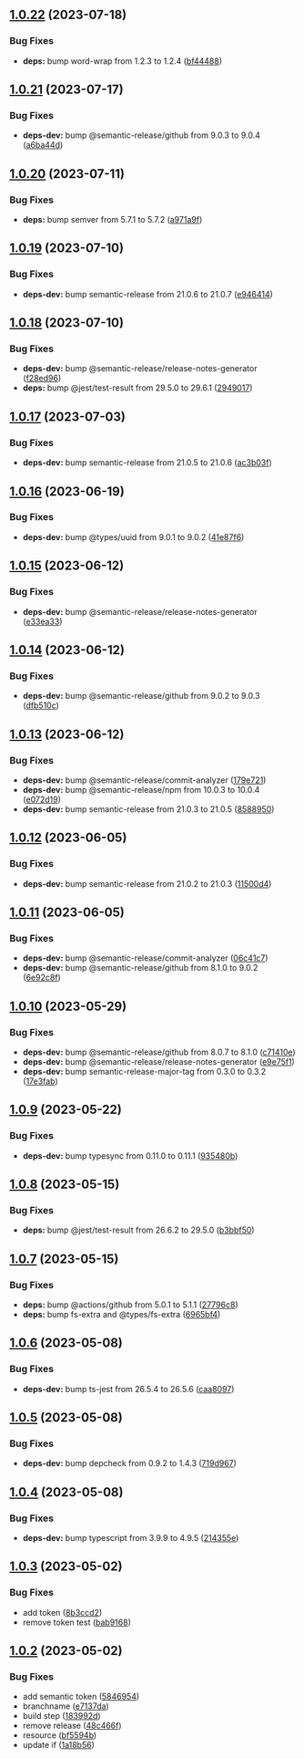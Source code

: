 ## [1.0.22](https://github.com/tanmen/jest-reporter/compare/v1.0.21...v1.0.22) (2023-07-18)


### Bug Fixes

* **deps:** bump word-wrap from 1.2.3 to 1.2.4 ([bf44488](https://github.com/tanmen/jest-reporter/commit/bf44488e131a37ce3f712b83329d48ce499ec0a7))

## [1.0.21](https://github.com/tanmen/jest-reporter/compare/v1.0.20...v1.0.21) (2023-07-17)


### Bug Fixes

* **deps-dev:** bump @semantic-release/github from 9.0.3 to 9.0.4 ([a6ba44d](https://github.com/tanmen/jest-reporter/commit/a6ba44db88c7103320308282af13d6f68659772d))

## [1.0.20](https://github.com/tanmen/jest-reporter/compare/v1.0.19...v1.0.20) (2023-07-11)


### Bug Fixes

* **deps:** bump semver from 5.7.1 to 5.7.2 ([a971a9f](https://github.com/tanmen/jest-reporter/commit/a971a9fb3566ee733808a31daec3cf89250e9033))

## [1.0.19](https://github.com/tanmen/jest-reporter/compare/v1.0.18...v1.0.19) (2023-07-10)


### Bug Fixes

* **deps-dev:** bump semantic-release from 21.0.6 to 21.0.7 ([e946414](https://github.com/tanmen/jest-reporter/commit/e946414128f457325c72da03df735e969adb021b))

## [1.0.18](https://github.com/tanmen/jest-reporter/compare/v1.0.17...v1.0.18) (2023-07-10)


### Bug Fixes

* **deps-dev:** bump @semantic-release/release-notes-generator ([f28ed96](https://github.com/tanmen/jest-reporter/commit/f28ed9620c468d481a3230630d3125fd24a53be2))
* **deps:** bump @jest/test-result from 29.5.0 to 29.6.1 ([2949017](https://github.com/tanmen/jest-reporter/commit/29490177e06a4a3f5a3e5006be60be6630f573a4))

## [1.0.17](https://github.com/tanmen/jest-reporter/compare/v1.0.16...v1.0.17) (2023-07-03)


### Bug Fixes

* **deps-dev:** bump semantic-release from 21.0.5 to 21.0.6 ([ac3b03f](https://github.com/tanmen/jest-reporter/commit/ac3b03f0b65f84acb5b8e149782c6e23d6ade1c7))

## [1.0.16](https://github.com/tanmen/jest-reporter/compare/v1.0.15...v1.0.16) (2023-06-19)


### Bug Fixes

* **deps-dev:** bump @types/uuid from 9.0.1 to 9.0.2 ([41e87f6](https://github.com/tanmen/jest-reporter/commit/41e87f6a5d942f7b04994f780c45425fe0e0109f))

## [1.0.15](https://github.com/tanmen/jest-reporter/compare/v1.0.14...v1.0.15) (2023-06-12)


### Bug Fixes

* **deps-dev:** bump @semantic-release/release-notes-generator ([e33ea33](https://github.com/tanmen/jest-reporter/commit/e33ea33d21ee0d07bb1484bab62dd8441401af6d))

## [1.0.14](https://github.com/tanmen/jest-reporter/compare/v1.0.13...v1.0.14) (2023-06-12)


### Bug Fixes

* **deps-dev:** bump @semantic-release/github from 9.0.2 to 9.0.3 ([dfb510c](https://github.com/tanmen/jest-reporter/commit/dfb510c8b2f922e0511870d55a55cd821d1ed2dd))

## [1.0.13](https://github.com/tanmen/jest-reporter/compare/v1.0.12...v1.0.13) (2023-06-12)


### Bug Fixes

* **deps-dev:** bump @semantic-release/commit-analyzer ([179e721](https://github.com/tanmen/jest-reporter/commit/179e721f0e6f33fcedfd136db1cf833cee3de2c6))
* **deps-dev:** bump @semantic-release/npm from 10.0.3 to 10.0.4 ([e072d19](https://github.com/tanmen/jest-reporter/commit/e072d19ea96ea982f483c5766dd52a8ff5bb44f3))
* **deps-dev:** bump semantic-release from 21.0.3 to 21.0.5 ([8588950](https://github.com/tanmen/jest-reporter/commit/85889507cd19ed7dd64aedfd2dde9ca0da8bf85a))

## [1.0.12](https://github.com/tanmen/jest-reporter/compare/v1.0.11...v1.0.12) (2023-06-05)


### Bug Fixes

* **deps-dev:** bump semantic-release from 21.0.2 to 21.0.3 ([11500d4](https://github.com/tanmen/jest-reporter/commit/11500d4145ba711ad3f161df428a38b3bc29463b))

## [1.0.11](https://github.com/tanmen/jest-reporter/compare/v1.0.10...v1.0.11) (2023-06-05)


### Bug Fixes

* **deps-dev:** bump @semantic-release/commit-analyzer ([06c41c7](https://github.com/tanmen/jest-reporter/commit/06c41c7391c3de7361e88663913acc4adebdd81f))
* **deps-dev:** bump @semantic-release/github from 8.1.0 to 9.0.2 ([6e92c8f](https://github.com/tanmen/jest-reporter/commit/6e92c8f12bc03b8371d63f9ccc33dae64c95d9b3))

## [1.0.10](https://github.com/tanmen/jest-reporter/compare/v1.0.9...v1.0.10) (2023-05-29)


### Bug Fixes

* **deps-dev:** bump @semantic-release/github from 8.0.7 to 8.1.0 ([c71410e](https://github.com/tanmen/jest-reporter/commit/c71410eaaad6045aa030dc0c7ce36a86c89d5e2b))
* **deps-dev:** bump @semantic-release/release-notes-generator ([e9e75f1](https://github.com/tanmen/jest-reporter/commit/e9e75f10ba335c5cf4f895e7e19ee79767401acc))
* **deps-dev:** bump semantic-release-major-tag from 0.3.0 to 0.3.2 ([17e3fab](https://github.com/tanmen/jest-reporter/commit/17e3fabb30c0701e97aa4a138ef5a9f3bc02ef12))

## [1.0.9](https://github.com/tanmen/jest-reporter/compare/v1.0.8...v1.0.9) (2023-05-22)


### Bug Fixes

* **deps-dev:** bump typesync from 0.11.0 to 0.11.1 ([935480b](https://github.com/tanmen/jest-reporter/commit/935480b6af4123d355d9374a014b590792962ae9))

## [1.0.8](https://github.com/tanmen/jest-reporter/compare/v1.0.7...v1.0.8) (2023-05-15)


### Bug Fixes

* **deps:** bump @jest/test-result from 26.6.2 to 29.5.0 ([b3bbf50](https://github.com/tanmen/jest-reporter/commit/b3bbf50fb067b406420bbdf76e4d0f64e97aa7aa))

## [1.0.7](https://github.com/tanmen/jest-reporter/compare/v1.0.6...v1.0.7) (2023-05-15)


### Bug Fixes

* **deps:** bump @actions/github from 5.0.1 to 5.1.1 ([27796c8](https://github.com/tanmen/jest-reporter/commit/27796c89b0fbfdb9b11bc67665aa674cf5543d65))
* **deps:** bump fs-extra and @types/fs-extra ([6965bf4](https://github.com/tanmen/jest-reporter/commit/6965bf4f16110faa3a92f641d278f688e60b3bde))

## [1.0.6](https://github.com/tanmen/jest-reporter/compare/v1.0.5...v1.0.6) (2023-05-08)


### Bug Fixes

* **deps-dev:** bump ts-jest from 26.5.4 to 26.5.6 ([caa8097](https://github.com/tanmen/jest-reporter/commit/caa8097e540d2a7769bd316cd58b4b88de4a9b72))

## [1.0.5](https://github.com/tanmen/jest-reporter/compare/v1.0.4...v1.0.5) (2023-05-08)


### Bug Fixes

* **deps-dev:** bump depcheck from 0.9.2 to 1.4.3 ([719d967](https://github.com/tanmen/jest-reporter/commit/719d96758570dc1567d284313c582176bd882db2))

## [1.0.4](https://github.com/tanmen/jest-reporter/compare/v1.0.3...v1.0.4) (2023-05-08)


### Bug Fixes

* **deps-dev:** bump typescript from 3.9.9 to 4.9.5 ([214355e](https://github.com/tanmen/jest-reporter/commit/214355e59a28fdf82cf41022ebb3aa960752e291))

## [1.0.3](https://github.com/tanmen/jest-reporter/compare/v1.0.2...v1.0.3) (2023-05-02)


### Bug Fixes

* add token ([8b3ccd2](https://github.com/tanmen/jest-reporter/commit/8b3ccd26d9c49617bd7cc6714d2a76e751e4fd99))
* remove token test ([bab9168](https://github.com/tanmen/jest-reporter/commit/bab91681046d24e630e52984e108b754062e151a))

## [1.0.2](https://github.com/tanmen/jest-reporter/compare/v1.0.1...v1.0.2) (2023-05-02)


### Bug Fixes

* add semantic token ([5846954](https://github.com/tanmen/jest-reporter/commit/584695420fc3ebed01cfe3942ac65141c15e2549))
* branchname ([e7137da](https://github.com/tanmen/jest-reporter/commit/e7137da7838b129a9189750f40e6eca95b291272))
* build step ([183992d](https://github.com/tanmen/jest-reporter/commit/183992d31907ed78763f50683b76b0f0c89a6ad1))
* remove release ([48c466f](https://github.com/tanmen/jest-reporter/commit/48c466f3bcb1b8016c5fe98703cdd44400442c02))
* resource ([bf5594b](https://github.com/tanmen/jest-reporter/commit/bf5594b8c98972358bec8cf0028fb06f3e4f4fc4))
* update if ([1a18b56](https://github.com/tanmen/jest-reporter/commit/1a18b569d43edf015c1fe099caf643daa2883c3b))
